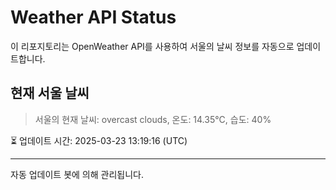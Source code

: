 
# Weather API Status

이 리포지토리는 OpenWeather API를 사용하여 서울의 날씨 정보를 자동으로 업데이트합니다.

## 현재 서울 날씨
> 서울의 현재 날씨: overcast clouds, 온도: 14.35°C, 습도: 40%

⏳ 업데이트 시간: 2025-03-23 13:19:16 (UTC)

---
자동 업데이트 봇에 의해 관리됩니다.
